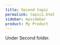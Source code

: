 ```yaml
---
title: Second topic
permalink: topic2.html
sidebar: mysidebar
product: My Product
---
```


Under Second folder.
